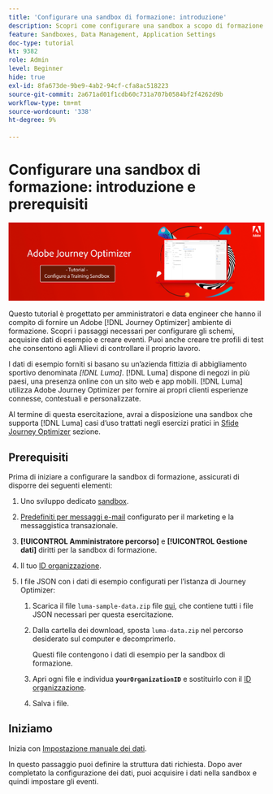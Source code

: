 ```yaml
---
title: 'Configurare una sandbox di formazione: introduzione'
description: Scopri come configurare una sandbox a scopo di formazione. Segui i passaggi necessari per configurare gli schemi, acquisire dati di esempio e creare eventi.
feature: Sandboxes, Data Management, Application Settings
doc-type: tutorial
kt: 9382
role: Admin
level: Beginner
hide: true
exl-id: 8fa673de-9be9-4ab2-94cf-cfa8ac518223
source-git-commit: 2a671ad01f1cdb60c731a707b0584bf2f4262d9b
workflow-type: tm+mt
source-wordcount: '338'
ht-degree: 9%

---
```


# Configurare una sandbox di formazione: introduzione e prerequisiti

![Tutorial sui banner: configurare una sandbox di formazione](./assets/ajo-banner-configure-training-sandbox.png)

Questo tutorial è progettato per amministratori e data engineer che hanno il compito di fornire un Adobe [!DNL Journey Optimizer] ambiente di formazione. Scopri i passaggi necessari per configurare gli schemi, acquisire dati di esempio e creare eventi. Puoi anche creare tre profili di test che consentono agli Allievi di controllare il proprio lavoro.

I dati di esempio forniti si basano su un’azienda fittizia di abbigliamento sportivo denominata _[!DNL Luma]_. [!DNL Luma] dispone di negozi in più paesi, una presenza online con un sito web e app mobili. [!DNL Luma] utilizza Adobe Journey Optimizer per fornire ai propri clienti esperienze connesse, contestuali e personalizzate.

Al termine di questa esercitazione, avrai a disposizione una sandbox che supporta [!DNL Luma] casi d’uso trattati negli esercizi pratici in [Sfide Journey Optimizer](/help/challenges/introduction-and-prerequisites.md) sezione.

## Prerequisiti

Prima di iniziare a configurare la sandbox di formazione, assicurati di disporre dei seguenti elementi:

1. Uno sviluppo dedicato [sandbox](https://experienceleague.adobe.com/docs/journey-optimizer-learn/tutorials/access-control/create-and-manage-sandboxes.html?lang=en).

1. [Predefiniti per messaggi e-mail](https://experienceleague.adobe.com/docs/journey-optimizer-learn/tutorials/configuration/channel-configuration/set-up-email-channel.html?lang=en) configurato per il marketing e la messaggistica transazionale.

1. **[!UICONTROL Amministratore percorso]** e **[!UICONTROL Gestione dati]** diritti per la sandbox di formazione.

1. Il tuo [ID organizzazione](https://experienceleague.adobe.com/docs/core-services/interface/administration/organizations.html?lang=it).

1. I file JSON con i dati di esempio configurati per l’istanza di Journey Optimizer:

   1. Scarica il file `luma-sample-data.zip` file [qui](/help/tutorial-configure-a-training-sandbox/assets/luma-data/luma-sample-data.zip), che contiene tutti i file JSON necessari per questa esercitazione.

   1. Dalla cartella dei download, sposta `luma-data.zip` nel percorso desiderato sul computer e decomprimerlo.

      Questi file contengono i dati di esempio per la sandbox di formazione.

   1. Apri ogni file e individua **`yourOrganizationID`** e sostituirlo con il [ID organizzazione](https://experienceleague.adobe.com/docs/core-services/interface/administration/organizations.html?lang=it).

   1. Salva i file.

## Iniziamo

Inizia con [Impostazione manuale dei dati](/help/tutorial-configure-a-training-sandbox/manual-data-set-up.md).

In questo passaggio puoi definire la struttura dati richiesta. Dopo aver completato la configurazione dei dati, puoi acquisire i dati nella sandbox e quindi impostare gli eventi.

